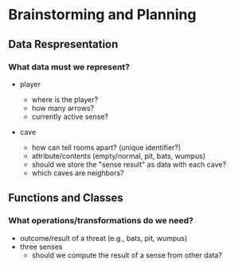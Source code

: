 # Brainstorming and Planning

## Data Respresentation

### What data must we represent?

- player
    - where is the player?
    - how many arrows?
    - currently active sense?

- cave
    - how can tell rooms apart? (unique identifier?)
    - attribute/contents (empty/normal, pit, bats, wumpus)
    - should we store the "sense result" as data with each cave?
    - which caves are neighbors?

## Functions and Classes

### What operations/transformations do we need?

- outcome/result of a threat (e.g., bats, pit, wumpus)
- three senses
    - should we compute the result of a sense from other data?

